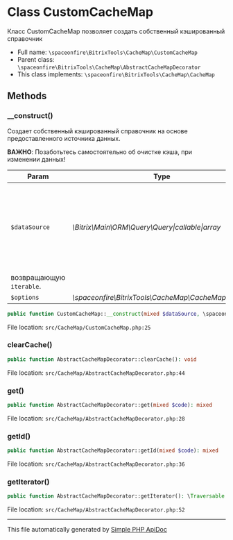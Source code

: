 # Class CustomCacheMap

Класс CustomCacheMap позволяет создать собственный кэшированный справочник

-   Full name: `\spaceonfire\BitrixTools\CacheMap\CustomCacheMap`
-   Parent class: `\spaceonfire\BitrixTools\CacheMap\AbstractCacheMapDecorator`
-   This class implements: `\spaceonfire\BitrixTools\CacheMap\CacheMap`

## Methods

### \_\_construct()

Создает собственный кэшированный справочник на основе предоставленного источника данных.

**ВАЖНО**: Позаботьтесь самостоятельно об очистке кэша, при изменении данных!

| Param                    | Type                                                    | Description                                                            |
| ------------------------ | ------------------------------------------------------- | ---------------------------------------------------------------------- |
| `$dataSource`            | _\Bitrix\Main\ORM\Query\Query&#124;callable&#124;array_ | Источник данных, можно передать объект запроса ORM, массив или функцию |
| возвращающую `iterable`. |
| `$options`               | _\spaceonfire\BitrixTools\CacheMap\CacheMapOptions_     | Настройки                                                              |

```php
public function CustomCacheMap::__construct(mixed $dataSource, \spaceonfire\BitrixTools\CacheMap\CacheMapOptions $options): mixed
```

File location: `src/CacheMap/CustomCacheMap.php:25`

### clearCache()

```php
public function AbstractCacheMapDecorator::clearCache(): void
```

File location: `src/CacheMap/AbstractCacheMapDecorator.php:44`

### get()

```php
public function AbstractCacheMapDecorator::get(mixed $code): mixed
```

File location: `src/CacheMap/AbstractCacheMapDecorator.php:28`

### getId()

```php
public function AbstractCacheMapDecorator::getId(mixed $code): mixed
```

File location: `src/CacheMap/AbstractCacheMapDecorator.php:36`

### getIterator()

```php
public function AbstractCacheMapDecorator::getIterator(): \Traversable
```

File location: `src/CacheMap/AbstractCacheMapDecorator.php:52`

---

This file automatically generated by [Simple PHP ApiDoc](https://github.com/spaceonfire/simple-php-apidoc)
